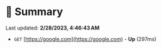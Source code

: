 # 📖 Summary
Last updated: **2/28/2023, 4:46:43 AM**

- `GET` [https://google.com](https://google.com) - **Up** (297ms)
